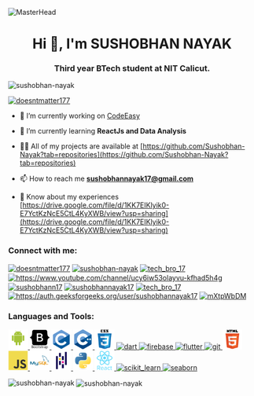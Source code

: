 ![MasterHead](https://previews.123rf.com/images/karpenkoilia/karpenkoilia1703/karpenkoilia170300054/74737038-creative-illustration-of-a-web-banner-for-coding-modern-linear-concept-for-programming.jpg)

<h1 align="center">Hi 👋, I'm SUSHOBHAN NAYAK</h1>
<h3 align="center">Third year BTech student at NIT Calicut.</h3>

<p align="left"> <img src="https://komarev.com/ghpvc/?username=sushobhan-nayak&label=Profile%20views&color=0e75b6&style=flat" alt="sushobhan-nayak" /> </p>

<p align="left"> <a href="https://twitter.com/doesntmatter177" target="blank"><img src="https://img.shields.io/twitter/follow/doesntmatter177?logo=twitter&style=for-the-badge" alt="doesntmatter177" /></a> </p>

- 🔭 I’m currently working on [CodeEasy](https://github.com/Sushobhan-Nayak/CodeEasy)

- 🌱 I’m currently learning **ReactJs and Data Analysis**

- 👨‍💻 All of my projects are available at [https://github.com/Sushobhan-Nayak?tab=repositories](https://github.com/Sushobhan-Nayak?tab=repositories)

- 📫 How to reach me **sushobhannayak17@gmail.com**

- 📄 Know about my experiences [https://drive.google.com/file/d/1KK7EIKlyik0-E7YctKzNcE5CtL4KyXWB/view?usp=sharing](https://drive.google.com/file/d/1KK7EIKlyik0-E7YctKzNcE5CtL4KyXWB/view?usp=sharing)

<h3 align="left">Connect with me:</h3>
<p align="left">
<a href="https://twitter.com/doesntmatter177" target="blank"><img align="center" src="https://raw.githubusercontent.com/rahuldkjain/github-profile-readme-generator/master/src/images/icons/Social/twitter.svg" alt="doesntmatter177" height="30" width="40" /></a>
<a href="https://linkedin.com/in/sushobhan-nayak" target="blank"><img align="center" src="https://raw.githubusercontent.com/rahuldkjain/github-profile-readme-generator/master/src/images/icons/Social/linked-in-alt.svg" alt="sushobhan-nayak" height="30" width="40" /></a>
<a href="https://instagram.com/tech_bro_17" target="blank"><img align="center" src="https://raw.githubusercontent.com/rahuldkjain/github-profile-readme-generator/master/src/images/icons/Social/instagram.svg" alt="tech_bro_17" height="30" width="40" /></a>
<a href="https://www.youtube.com/c/https://www.youtube.com/channel/ucy6iw53olayvu-kfhad5h4g" target="blank"><img align="center" src="https://raw.githubusercontent.com/rahuldkjain/github-profile-readme-generator/master/src/images/icons/Social/youtube.svg" alt="https://www.youtube.com/channel/ucy6iw53olayvu-kfhad5h4g" height="30" width="40" /></a>
<a href="https://www.codechef.com/users/sushobhann17" target="blank"><img align="center" src="https://cdn.jsdelivr.net/npm/simple-icons@3.1.0/icons/codechef.svg" alt="sushobhann17" height="30" width="40" /></a>
<a href="https://www.hackerrank.com/sushobhannayak17" target="blank"><img align="center" src="https://raw.githubusercontent.com/rahuldkjain/github-profile-readme-generator/master/src/images/icons/Social/hackerrank.svg" alt="sushobhannayak17" height="30" width="40" /></a>
<a href="https://www.leetcode.com/tech_bro_17" target="blank"><img align="center" src="https://raw.githubusercontent.com/rahuldkjain/github-profile-readme-generator/master/src/images/icons/Social/leet-code.svg" alt="tech_bro_17" height="30" width="40" /></a>
<a href="https://auth.geeksforgeeks.org/user/https://auth.geeksforgeeks.org/user/sushobhannayak17" target="blank"><img align="center" src="https://raw.githubusercontent.com/rahuldkjain/github-profile-readme-generator/master/src/images/icons/Social/geeks-for-geeks.svg" alt="https://auth.geeksforgeeks.org/user/sushobhannayak17" height="30" width="40" /></a>
<a href="https://discord.gg/mXtpWbDM" target="blank"><img align="center" src="https://raw.githubusercontent.com/rahuldkjain/github-profile-readme-generator/master/src/images/icons/Social/discord.svg" alt="mXtpWbDM" height="30" width="40" /></a>
</p>

<h3 align="left">Languages and Tools:</h3>
<p align="left"> <a href="https://developer.android.com" target="_blank" rel="noreferrer"> <img src="https://raw.githubusercontent.com/devicons/devicon/master/icons/android/android-original-wordmark.svg" alt="android" width="40" height="40"/> </a> <a href="https://getbootstrap.com" target="_blank" rel="noreferrer"> <img src="https://raw.githubusercontent.com/devicons/devicon/master/icons/bootstrap/bootstrap-plain-wordmark.svg" alt="bootstrap" width="40" height="40"/> </a> <a href="https://www.cprogramming.com/" target="_blank" rel="noreferrer"> <img src="https://raw.githubusercontent.com/devicons/devicon/master/icons/c/c-original.svg" alt="c" width="40" height="40"/> </a> <a href="https://www.w3schools.com/cpp/" target="_blank" rel="noreferrer"> <img src="https://raw.githubusercontent.com/devicons/devicon/master/icons/cplusplus/cplusplus-original.svg" alt="cplusplus" width="40" height="40"/> </a> <a href="https://www.w3schools.com/css/" target="_blank" rel="noreferrer"> <img src="https://raw.githubusercontent.com/devicons/devicon/master/icons/css3/css3-original-wordmark.svg" alt="css3" width="40" height="40"/> </a> <a href="https://dart.dev" target="_blank" rel="noreferrer"> <img src="https://www.vectorlogo.zone/logos/dartlang/dartlang-icon.svg" alt="dart" width="40" height="40"/> </a> <a href="https://firebase.google.com/" target="_blank" rel="noreferrer"> <img src="https://www.vectorlogo.zone/logos/firebase/firebase-icon.svg" alt="firebase" width="40" height="40"/> </a> <a href="https://flutter.dev" target="_blank" rel="noreferrer"> <img src="https://www.vectorlogo.zone/logos/flutterio/flutterio-icon.svg" alt="flutter" width="40" height="40"/> </a> <a href="https://git-scm.com/" target="_blank" rel="noreferrer"> <img src="https://www.vectorlogo.zone/logos/git-scm/git-scm-icon.svg" alt="git" width="40" height="40"/> </a> <a href="https://www.w3.org/html/" target="_blank" rel="noreferrer"> <img src="https://raw.githubusercontent.com/devicons/devicon/master/icons/html5/html5-original-wordmark.svg" alt="html5" width="40" height="40"/> </a> <a href="https://developer.mozilla.org/en-US/docs/Web/JavaScript" target="_blank" rel="noreferrer"> <img src="https://raw.githubusercontent.com/devicons/devicon/master/icons/javascript/javascript-original.svg" alt="javascript" width="40" height="40"/> </a> <a href="https://www.mysql.com/" target="_blank" rel="noreferrer"> <img src="https://raw.githubusercontent.com/devicons/devicon/master/icons/mysql/mysql-original-wordmark.svg" alt="mysql" width="40" height="40"/> </a> <a href="https://pandas.pydata.org/" target="_blank" rel="noreferrer"> <img src="https://raw.githubusercontent.com/devicons/devicon/2ae2a900d2f041da66e950e4d48052658d850630/icons/pandas/pandas-original.svg" alt="pandas" width="40" height="40"/> </a> <a href="https://www.python.org" target="_blank" rel="noreferrer"> <img src="https://raw.githubusercontent.com/devicons/devicon/master/icons/python/python-original.svg" alt="python" width="40" height="40"/> </a> <a href="https://reactjs.org/" target="_blank" rel="noreferrer"> <img src="https://raw.githubusercontent.com/devicons/devicon/master/icons/react/react-original-wordmark.svg" alt="react" width="40" height="40"/> </a> <a href="https://scikit-learn.org/" target="_blank" rel="noreferrer"> <img src="https://upload.wikimedia.org/wikipedia/commons/0/05/Scikit_learn_logo_small.svg" alt="scikit_learn" width="40" height="40"/> </a> <a href="https://seaborn.pydata.org/" target="_blank" rel="noreferrer"> <img src="https://seaborn.pydata.org/_images/logo-mark-lightbg.svg" alt="seaborn" width="40" height="40"/> </a> </p>

<p><img align="left" src="https://github-readme-stats.vercel.app/api/top-langs?username=sushobhan-nayak&show_icons=true&locale=en&layout=compact" alt="sushobhan-nayak" /></p>

<p>&nbsp;<img align="center" src="https://github-readme-stats.vercel.app/api?username=sushobhan-nayak&show_icons=true&locale=en" alt="sushobhan-nayak" /></p>
